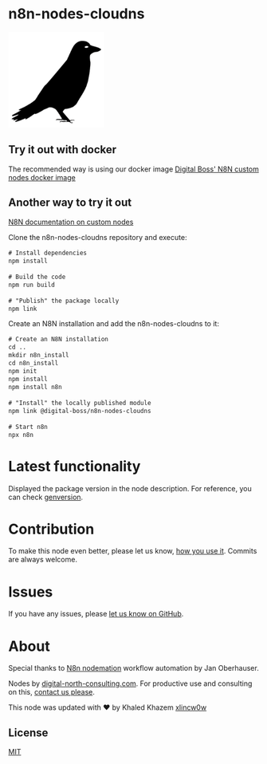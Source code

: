 # n8n-nodes-cloudns

![n8n.io - Workflow Automation](https://raw.githubusercontent.com/n8n-io/n8n/master/assets/n8n-logo.png)

## Try it out with docker

The recommended way is using our docker image [Digital Boss' N8N custom nodes docker image](https://hub.docker.com/r/digitalboss/n8n-custom-nodes)

## Another way to try it out

[N8N documentation on custom nodes](https://docs.n8n.io/nodes/creating-nodes/create-n8n-nodes-module.html)

Clone the n8n-nodes-cloudns repository and execute:
```
# Install dependencies
npm install

# Build the code
npm run build

# "Publish" the package locally
npm link
```

Create an N8N installation and add the n8n-nodes-cloudns to it:
```
# Create an N8N installation
cd ..
mkdir n8n_install
cd n8n_install
npm init
npm install
npm install n8n

# "Install" the locally published module
npm link @digital-boss/n8n-nodes-cloudns

# Start n8n
npx n8n
```
# Latest functionality

Displayed the package version in the node description. For reference, you can check [genversion](https://www.npmjs.com/package/genversion).

# Contribution

To make this node even better, please let us know, [how you use it](mailto:info@digital-north-consulting.com). Commits are always welcome.

# Issues

If you have any issues, please [let us know on GitHub](https://github.com/digital-boss/n8n-nodes-cloudns/issues).

# About

Special thanks to [N8n nodemation](https://n8n.io) workflow automation by Jan Oberhauser.

Nodes by [digital-north-consulting.com](https://digital-north-consulting.com). For productive use and consulting on this, [contact us please](mailto:info@digital-north-consulting.com).

This node was updated with ❤️ by Khaled Khazem [xlincw0w](https://github.com/xlincw0w)

## License

[MIT](https://github.com/n8n-io/n8n-nodes-starter/blob/master/LICENSE.md)
